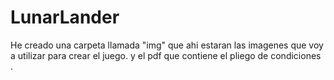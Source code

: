 # LunarLander

He creado una carpeta llamada "img" que ahi estaran las imagenes que voy a utilizar para crear el juego.
y el pdf que contiene el pliego de condiciones .
